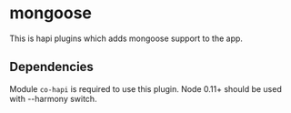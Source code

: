 mongoose
===========

This is hapi plugins which adds mongoose support to the app. 
## Dependencies
Module `co-hapi` is required to use this plugin.
Node 0.11+ should be used with --harmony switch.
